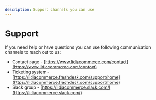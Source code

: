 ```yaml
---
description: Support channels you can use
---
```


# Support

If you need help or have questions you can use following communication channels to reach out to us:

* Contact page - [https://www.lidiacommerce.com/contact](https://www.lidiacommerce.com/contact)
* Ticketing system - [https://lidiacommerce.freshdesk.com/support/home](https://lidiacommerce.freshdesk.com/support/home)
* Slack group - [https://lidiacommerce.slack.com/](https://lidiacommerce.slack.com/)


